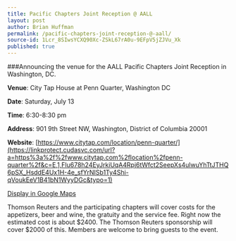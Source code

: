 ```yaml
---
title: Pacific Chapters Joint Reception @ AALL
layout: post
author: Brian Huffman
permalink: /pacific-chapters-joint-reception-@-aall/
source-id: 1Lcr_8SIwsYCXQ90Xc-ZSkL67rA0u-9EFpV5jZJVu_Xk
published: true
---
```

###Announcing the venue for the AALL Pacific Chapters Joint Reception in Washington, DC.

**Venue**: City Tap House at Penn Quarter, Washington DC

**Date**: Saturday, July 13

**Time**: 6:30-8:30 pm

**Address**: 901 9th Street NW, Washington, District of Columbia  20001

**Website**: [https://www.citytap.com/location/penn-quarter/](https://linkprotect.cudasvc.com/url?a=https%3a%2f%2fwww.citytap.com%2flocation%2fpenn-quarter%2f&c=E,1,Flu678h24EyJrkiUqA4Rpj6tWfct2SeepXs4ulwuYhTtJTHQ6pSX_HsddE4Ux1H-4e_sfYrNISb1Ty4Shi-qVoukEeV1B41bN1WyyDGc&typo=1)

[Display in Google Maps](https://www.google.com/maps/dir/Convention+Center,+Washington,+DC/City+Tap+House,+9th+Street+Northwest,+Washington,+DC/@38.9029196,-77.0251279,17z/data=!3m1!4b1!4m14!4m13!1m5!1m1!1s0x89b7b7fff95a4463:0xc9c1eec31cdccfd4!2m2!1d-77.023105!2d38.904963!1m5!1m1!1s0x89b7b792474c836b:0x3080aabf896b34eb!2m2!1d-77.02385!2d38.9010463!3e2)

Thomson Reuters and the participating chapters will cover costs for the appetizers, beer and wine, the gratuity and the service fee. Right now the estimated cost is about $2400. The Thomson Reuters sponsorship will cover $2000 of this. Members are welcome to bring guests to the event.

